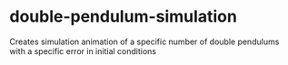 # double-pendulum-simulation
Creates simulation animation of a specific number of double pendulums with a specific error in initial conditions
